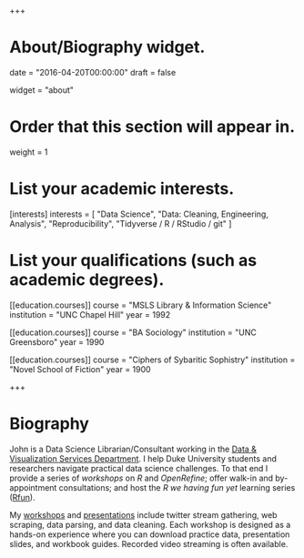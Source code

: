 +++
# About/Biography widget.

date = "2016-04-20T00:00:00"
draft = false

widget = "about"

# Order that this section will appear in.
weight = 1

# List your academic interests.
[interests]
  interests = [
    "Data Science",
    "Data: Cleaning, Engineering, Analysis",
    "Reproducibility",
    "Tidyverse / R / RStudio / git"
  ]

# List your qualifications (such as academic degrees).
[[education.courses]]
  course = "MSLS Library & Information Science"
  institution = "UNC Chapel Hill"
  year = 1992

[[education.courses]]
  course = "BA Sociology"
  institution = "UNC Greensboro"
  year = 1990

[[education.courses]]
  course = "Ciphers of Sybaritic Sophistry"
  institution = "Novel School of Fiction"
  year = 1900
 
+++

# Biography

John is a Data Science Librarian/Consultant working in the [Data & Visualization Services Department](//library.duke.edu/data).  I help Duke University students and researchers navigate practical data science challenges.  To that end I provide a series of *workshops* on *R* and *OpenRefine*; offer walk-in and by-appointment consultations; and host the *R we having fun yet* learning series ([Rfun](//rfun.library.duke.edu/)). 

My [workshops](#publications_selected) and [presentations](#presentations) include twitter stream gathering, web scraping, data parsing, and data cleaning. Each workshop is designed as a hands-on experience where you can download  practice data, presentation slides, and workbook guides.  Recorded video streaming is often available. 